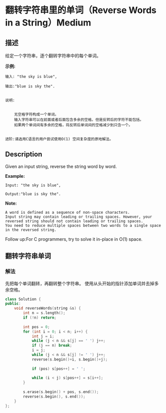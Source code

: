 # 翻转字符串里的单词（Reverse Words in a String）Medium
## 描述
给定一个字符串，逐个翻转字符串中的每个单词。

**示例:**
```
输入: "the sky is blue",

输出:"blue is sky the".


说明:


	无空格字符构成一个单词。
	输入字符串可以在前面或者后面包含多余的空格，但是反转后的字符不能包括。
	如果两个单词间有多余的空格，将反转后单词间的空格减少到只含一个。


进阶:请选用C语言的用户尝试使用O(1) 空间复杂度的原地解法。
```

## Description
Given an input string, reverse the string word by word.

**Example:**
```
Input: "the sky is blue",

Output:"blue is sky the".
```
**Note:**



	A word is defined as a sequence of non-space characters.
	Input string may contain leading or trailing spaces. However, your reversed string should not contain leading or trailing spaces.
	You need to reduce multiple spaces between two words to a single space in the reversed string.


Follow up:For C programmers, try to solve it in-place in O(1) space.


## 翻转字符串单词
### 解法
先把每个单词翻转，再翻转整个字符串。
使用从头开始的指针添加单词并去掉多余空格。
```c++
class Solution {
public:
    void reverseWords(string &s) {
        int n = s.length();
        if (!n) return;
        
        int pos = 0;
        for (int i = 0; i < n; i++) {
            int j = i;
            while (j < n && s[j] == ' ') j++;
            if (j == n) break;
            i = j;
            while (j < n && s[j] != ' ') j++;
            reverse(s.begin()+i, s.begin()+j);
            
            if (pos) s[pos++] = ' ';
            
            while (i < j) s[pos++] = s[i++];
        }
        
        s.erase(s.begin() + pos, s.end());
        reverse(s.begin(), s.end());
    }
};
```